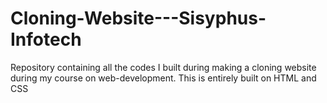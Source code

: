 # Cloning-Website---Sisyphus-Infotech
Repository containing all the codes I built during making a cloning website during my course on web-development. This is entirely built on HTML and CSS
